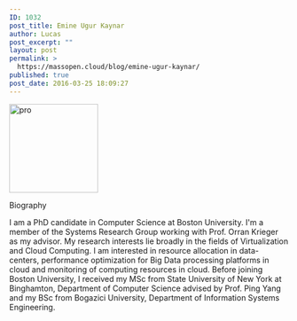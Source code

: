 ```yaml
---
ID: 1032
post_title: Emine Ugur Kaynar
author: Lucas
post_excerpt: ""
layout: post
permalink: >
  https://massopen.cloud/blog/emine-ugur-kaynar/
published: true
post_date: 2016-03-25 18:09:27
---
```

<img class="alignnone size-full wp-image-932" src="http://massopen.cloud/wp-content/uploads/2016/01/pro.jpg" alt="pro" width="160" height="160" />

Biography

I am a PhD candidate in Computer Science at Boston University. I'm a member of the Systems Research Group working with Prof. Orran Krieger as my advisor. My research interests lie broadly in the fields of Virtualization and Cloud Computing. I am interested in resource allocation in data-centers, performance optimization for Big Data processing platforms in cloud and monitoring of computing resources in cloud. Before joining Boston University, I received my MSc from State University of New York at Binghamton, Department of Computer Science advised by Prof. Ping Yang and my BSc from Bogazici University, Department of Information Systems Engineering.